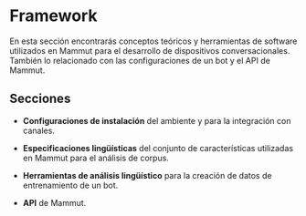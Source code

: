 # Framework

En esta sección encontrarás conceptos teóricos y herramientas de software utilizados en Mammut para el desarrollo de dispositivos conversacionales. También lo relacionado con las configuraciones de un bot y el API de Mammut.

## Secciones

- **Configuraciones de instalación** del ambiente y para la integración con canales.

- **Especificaciones lingüísticas** del conjunto de características utilizadas en Mammut para el análisis de corpus.

- **Herramientas de análisis lingüístico** para la creación de datos de entrenamiento de un bot.

- **API** de Mammut.